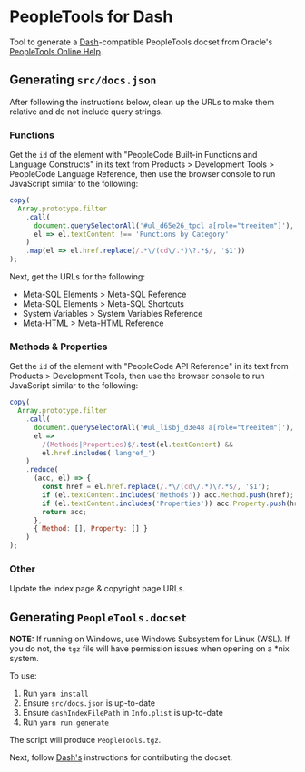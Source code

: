 # PeopleTools for Dash

Tool to generate a [Dash][1]-compatible PeopleTools docset
from Oracle's [PeopleTools Online Help][2].

## Generating `src/docs.json`

After following the instructions below, clean up the URLs to make them relative
and do not include query strings.

### Functions

Get the `id` of the element with "PeopleCode Built-in Functions and Language
Constructs" in its text from Products > Development Tools > PeopleCode Language 
Reference, then use the browser console to run JavaScript similar to the 
following:

```js
copy(
  Array.prototype.filter
    .call(
      document.querySelectorAll('#ul_d65e26_tpcl a[role="treeitem"]'),
      el => el.textContent !== 'Functions by Category'
    )
    .map(el => el.href.replace(/.*\/(cd\/.*)\?.*$/, '$1'))
);
```

Next, get the URLs for the following:
* Meta-SQL Elements > Meta-SQL Reference
* Meta-SQL Elements > Meta-SQL Shortcuts
* System Variables > System Variables Reference
* Meta-HTML > Meta-HTML Reference

### Methods & Properties

Get the `id` of the element with "PeopleCode API Reference" in its text from
Products > Development Tools, then use the browser console to run JavaScript 
similar to the following:

```js
copy(
  Array.prototype.filter
    .call(
      document.querySelectorAll('#ul_lisbj_d3e48 a[role="treeitem"]'),
      el =>
        /(Methods|Properties)$/.test(el.textContent) &&
        el.href.includes('langref_')
    )
    .reduce(
      (acc, el) => {
        const href = el.href.replace(/.*\/(cd\/.*)\?.*$/, '$1');
        if (el.textContent.includes('Methods')) acc.Method.push(href);
        if (el.textContent.includes('Properties')) acc.Property.push(href);
        return acc;
      },
      { Method: [], Property: [] }
    )
);
```

### Other

Update the index page & copyright page URLs.

## Generating `PeopleTools.docset`

**NOTE:** If running on Windows, use Windows Subsystem for Linux (WSL). If you
do not, the `tgz` file will have permission issues when opening on a *nix 
system. 

To use:

1. Run `yarn install`
2. Ensure `src/docs.json` is up-to-date
3. Ensure `dashIndexFilePath` in `Info.plist` is up-to-date
3. Run `yarn run generate`

The script will produce `PeopleTools.tgz`.

Next, follow [Dash's][3]
instructions for contributing the docset.

[1]: https://kapeli.com/dash
[2]: https://docs.oracle.com/cd/E17566_01/epm91pbr0/eng/psbooks/psft_homepage.htm
[3]: https://github.com/Kapeli/Dash-User-Contributions
